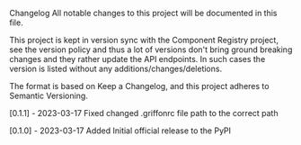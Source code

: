 Changelog
All notable changes to this project will be documented in this file.

This project is kept in version sync with the Component Registry project, see the version policy and thus a lot of versions don't bring ground breaking changes and they rather update the API endpoints. In such cases the version is listed without any additions/changes/deletions.

The format is based on Keep a Changelog, and this project adheres to Semantic Versioning.

[0.1.1] - 2023-03-17
Fixed
changed .griffonrc file path to the correct path

[0.1.0] - 2023-03-17
Added
Initial official release to the PyPI